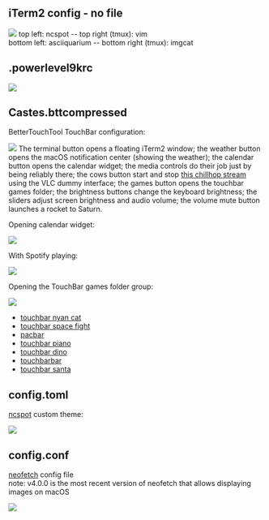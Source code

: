 ## iTerm2 config - no file

![](https://imgur.com/LOOxux0.png)
top left: ncspot -- top right (tmux): vim  
bottom left: asciiquarium -- bottom right (tmux): imgcat

## .powerlevel9krc

![](https://giant.gfycat.com/OrderlyMixedFawn.gif)

## Castes.bttcompressed

BetterTouchTool TouchBar configuration:

![](https://imgur.com/oZCdkwm.png)
The terminal button opens a floating iTerm2 window; the weather button opens the macOS notification center (showing the weather); the calendar button opens the calendar widget; the media controls do their job just by being reliably there; the cows button start and stop [this chillhop stream](https://www.youtube.com/watch?v=hHW1oY26kxQ) using the VLC dummy interface; the games button opens the touchbar games folder; the brightness buttons change the keyboard brightness; the sliders adjust screen brightness and audio volume; the volume mute button launches a rocket to Saturn.

Opening calendar widget:

![](https://imgur.com/zDc3xK7.png)

With Spotify playing:

![](https://imgur.com/K9tB7YC.png)

Opening the TouchBar games folder group:

![](https://imgur.com/HpoeVLg.png)
- [touchbar nyan cat](https://github.com/avatsaev/touchbar_nyancat)
- [touchbar space fight](https://github.com/insidegui/TouchBarSpaceFight)
- [pacbar](https://github.com/henryefranks/Pac-Bar)
- [touchbar piano](https://www.utsire.com/touch-bar-piano/)
- [touchbar dino](https://github.com/yuhuili/TouchBarDino)
- [touchbarbar](https://github.com/guidouil/TouchBarBar)
- [touchbar santa](https://github.com/airbyte/touchbar_santa)

## config.toml

[ncspot](https://github.com/hrkfdn/ncspot) custom theme:

![](https://imgur.com/dVX8ufr.png)

## config.conf

[neofetch](https://github.com/dylanaraps/neofetch) config file  
note: v4.0.0 is the most recent version of neofetch that allows displaying images on macOS

![](https://imgur.com/JizkF4s.png)
